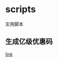 # scripts
实用脚本
## 生成亿级优惠码
[link]('https://github.com/zhouzhaoxin/scripts/blob/master/src/promotional_code.py)
